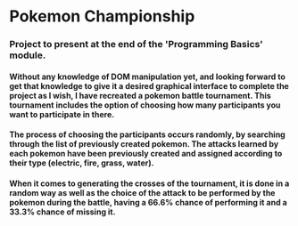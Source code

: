 # Pokemon Championship

### Project to present at the end of the 'Programming Basics' module.

#### Without any knowledge of DOM manipulation yet, and looking forward to get that knowledge to give it a desired graphical interface to complete the project as I wish, I have recreated a pokemon battle tournament. This tournament includes the option of choosing how many participants you want to participate in there.
#### The process of choosing the participants occurs randomly, by searching through the list of previously created pokemon. The attacks learned by each pokemon have been previously created and assigned according to their type (electric, fire, grass, water).
#### When it comes to generating the crosses of the tournament, it is done in a random way as well as the choice of the attack to be performed by the pokemon during the battle, having a 66.6% chance of performing it and a 33.3% chance of missing it.
